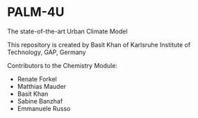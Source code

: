 # PALM-4U

The state-of-the-art Urban Climate Model

This repository is created by Basit Khan of Karlsruhe Institute of Technology, GAP, Germany

Contributors to the Chemistry Module:

 - Renate Forkel
 - Matthias Mauder
 - Basit Khan
 - Sabine Banzhaf
 - Emmanuele Russo

